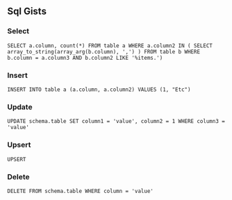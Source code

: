 ## Sql Gists
### Select

    SELECT a.column, count(*) FROM table a WHERE a.column2 IN ( SELECT array_to_string(array_arg(b.column), ',') ) FROM table b WHERE b.column = a.column3 AND b.column2 LIKE '%items.')

### Insert

    INSERT INTO table a (a.column, a.column2) VALUES (1, "Etc")

### Update

    UPDATE schema.table SET column1 = 'value', column2 = 1 WHERE column3 = 'value'

### Upsert

    UPSERT
    
### Delete

    DELETE FROM schema.table WHERE column = 'value'
